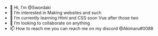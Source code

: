 - 👋 Hi, I’m @Swordaki
- 👀 I’m interested in Making websites and such
- 🌱 I’m currently learning Html and CSS soon Vue after those two
- 💞️ I’m looking to collaborate on anything
- 📫 How to reach me you can reach me on my discord @Akimaru#0088 

<!---
Swordaki/Swordaki is a ✨ special ✨ repository because its `README.md` (this file) appears on your GitHub profile.
You can click the Preview link to take a look at your changes.
--->
